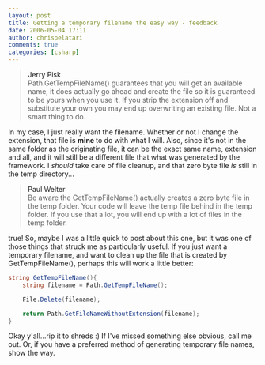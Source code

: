 ```yaml
---
layout: post
title: Getting a temporary filename the easy way - feedback
date: 2006-05-04 17:11
author: chrispelatari
comments: true
categories: [csharp]
---
```


<blockquote>
  <div class="comment_author"><a>Jerry Pisk</a></div>
  <div class="comment_content">Path.GetTempFileName() guarantees that you will get
  an available name, it does actually go ahead and create the file so it is
  guaranteed to be yours when you use it. If you strip the extension off and
  substitute your own you may end up overwriting an existing file. Not a smart
  thing to do.</div></blockquote>
In my case, I just really want the filename. Whether or not I change the
extension, that file is <strong>mine </strong>to do with what I will. Also,
since it's not in the same folder as the originating file, it can be the exact
same name, extension and all, and it will still be a different file that what
was generated by the framework. I <em>should </em>take care of file cleanup, and
that zero byte file <em>is </em>still in the temp directory...
<blockquote>
  <div class="comment_author"><a>Paul Welter</a></div>
  <div class="comment_content">Be aware the GetTempFileName() actually creates a
  zero byte file in the temp folder. Your code will leave the temp file behind
  in the temp folder. If you use that a lot, you will end up with a lot of files
  in the temp folder.</div></blockquote>
true! So, maybe I was a little quick to post about this one, but it was one
of those things that struck me as particularly useful. If you just want a
temporary filename, and want to clean up the file that is created by
GetTempFileName(), perhaps this will work a little better:

```csharp
string GetTempFileName(){
	string filename = Path.GetTempFileName();

	File.Delete(filename);

	return Path.GetFileNameWithoutExtension(filename);
}
```

Okay y'all...rip it to shreds :) If I've missed something else obvious, call
me out. Or, if you have a preferred method of generating temporary file names,
show the way.
